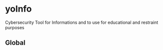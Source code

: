 # yoInfo
Cybersecurity Tool for Informations and to use for educational and restraint purposes

## Global

